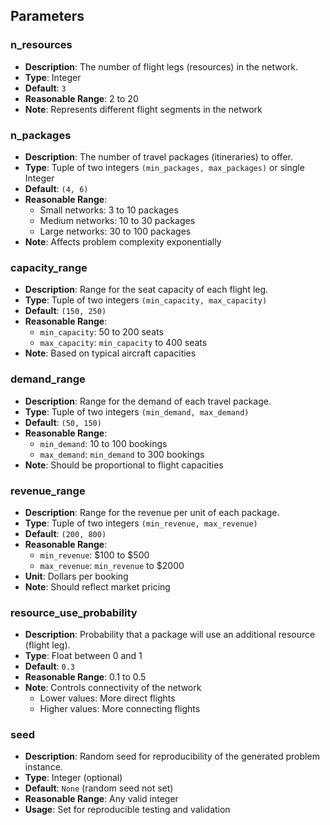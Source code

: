 ## Parameters

### n_resources
- **Description**: The number of flight legs (resources) in the network.
- **Type**: Integer
- **Default**: `3`
- **Reasonable Range**: 2 to 20
- **Note**: Represents different flight segments in the network

### n_packages
- **Description**: The number of travel packages (itineraries) to offer.
- **Type**: Tuple of two integers `(min_packages, max_packages)` or single Integer
- **Default**: `(4, 6)`
- **Reasonable Range**:
  - Small networks: 3 to 10 packages
  - Medium networks: 10 to 30 packages
  - Large networks: 30 to 100 packages
- **Note**: Affects problem complexity exponentially

### capacity_range
- **Description**: Range for the seat capacity of each flight leg.
- **Type**: Tuple of two integers `(min_capacity, max_capacity)`
- **Default**: `(150, 250)`
- **Reasonable Range**:
  - `min_capacity`: 50 to 200 seats
  - `max_capacity`: `min_capacity` to 400 seats
- **Note**: Based on typical aircraft capacities

### demand_range
- **Description**: Range for the demand of each travel package.
- **Type**: Tuple of two integers `(min_demand, max_demand)`
- **Default**: `(50, 150)`
- **Reasonable Range**:
  - `min_demand`: 10 to 100 bookings
  - `max_demand`: `min_demand` to 300 bookings
- **Note**: Should be proportional to flight capacities

### revenue_range
- **Description**: Range for the revenue per unit of each package.
- **Type**: Tuple of two integers `(min_revenue, max_revenue)`
- **Default**: `(200, 800)`
- **Reasonable Range**:
  - `min_revenue`: $100 to $500
  - `max_revenue`: `min_revenue` to $2000
- **Unit**: Dollars per booking
- **Note**: Should reflect market pricing

### resource_use_probability
- **Description**: Probability that a package will use an additional resource (flight leg).
- **Type**: Float between 0 and 1
- **Default**: `0.3`
- **Reasonable Range**: 0.1 to 0.5
- **Note**: Controls connectivity of the network
  - Lower values: More direct flights
  - Higher values: More connecting flights

### seed
- **Description**: Random seed for reproducibility of the generated problem instance.
- **Type**: Integer (optional)
- **Default**: `None` (random seed not set)
- **Reasonable Range**: Any valid integer
- **Usage**: Set for reproducible testing and validation